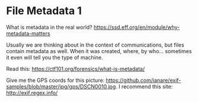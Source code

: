 # File Metadata 1

What is metadata in the real world?
<a href="https://ssd.eff.org/en/module/why-metadata-matters"
target="_blank">https://ssd.eff.org/en/module/why-metadata-matters</a>

Usually we are thinking about in the context of communications, but
files contain metadata as well. When it was created, where, by who...
sometimes it even will tell you the type of machine.

Read this: <a href="https://ctf101.org/forensics/what-is-metadata/"
target="_blank">https://ctf101.org/forensics/what-is-metadata/</a>

Give me the GPS coords for this picture: <a
href="https://github.com/ianare/exif-samples/blob/master/jpg/gps/DSCN0010.jpg"
target="_blank">https://github.com/ianare/exif-samples/blob/master/jpg/gps/DSCN0010.jpg</a>.
I recommend this site: <a href="http://exif.regex.info/"
target="_blank">http://exif.regex.info/</a>
